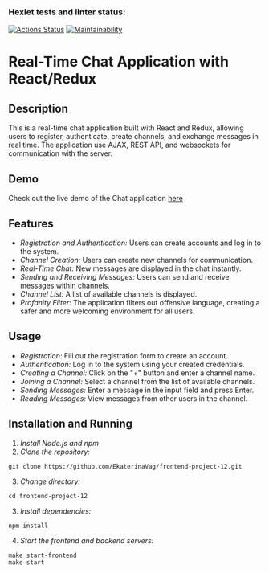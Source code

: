 ### Hexlet tests and linter status:
[![Actions Status](https://github.com/EkaterinaVag/frontend-project-12/actions/workflows/hexlet-check.yml/badge.svg)](https://github.com/EkaterinaVag/frontend-project-12/actions)
[![Maintainability](https://api.codeclimate.com/v1/badges/4f9ab95c549bc315cf39/maintainability)](https://codeclimate.com/github/EkaterinaVag/frontend-project-12/maintainability)

# Real-Time Chat Application with React/Redux

## Description

This is a real-time chat application built with React and Redux, allowing users to register, authenticate, create channels, and exchange messages in real time. The application use AJAX, REST API, and websockets for communication with the server.

## Demo
Check out the live demo of the Chat application [here](https://frontend-project-12-3hic.onrender.com/)

## Features

* *Registration and Authentication:* Users can create accounts and log in to the system.
* *Channel Creation:* Users can create new channels for communication.
* *Real-Time Chat:* New messages are displayed in the chat instantly.
* *Sending and Receiving Messages:* Users can send and receive messages within channels.
* *Channel List:* A list of available channels is displayed.
* *Profanity Filter*:  The application filters out offensive language, creating a safer and more welcoming environment for all users.

## Usage

* *Registration:* Fill out the registration form to create an account.
* *Authentication:* Log in to the system using your created credentials.
* *Creating a Channel:* Click on the "+" button and enter a channel name.
* *Joining a Channel:* Select a channel from the list of available channels.
* *Sending Messages:* Enter a message in the input field and press Enter.
* *Reading Messages:* View messages from other users in the channel.

## Installation and Running

1. *Install Node.js and npm*
2. *Clone the repository:* 

``` 
git clone https://github.com/EkaterinaVag/frontend-project-12.git
```

3. *Change directory:*

```
cd frontend-project-12
```

3. *Install dependencies:*

```
npm install
```

4. *Start the frontend and backend servers:*

```
make start-frontend
make start
```